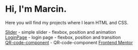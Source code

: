# Hi, I'm Marcin.
  Here you will find my projects where I learn HTML and CSS.



<a href="https://sabaka1983.github.io/Projects/Slider/">Slider</a> - simple slider - flexbox, position and animation<br>
<a href="https://sabaka1983.github.io/Projects/LoginPage">LoginPage</a> - login page - flexbox, position and transition <br>
<a href="https://sabaka1983.github.io/Projects/QR-code-component">QR-code-component</a> - QR-code-component <a href="https://www.frontendmentor.io/">Frontend Mentor</a>
